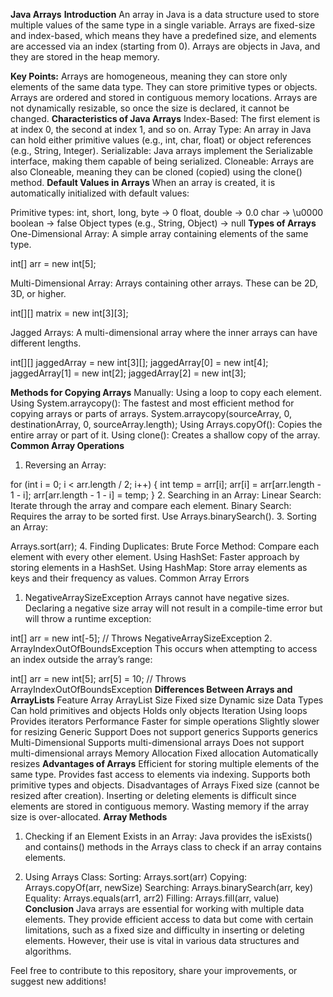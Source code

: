 **Java Arrays**
**Introduction**
An array in Java is a data structure used to store multiple values of the same type in a single variable. Arrays are fixed-size and index-based, which means they have a predefined size, and elements are accessed via an index (starting from 0). Arrays are objects in Java, and they are stored in the heap memory.

**Key Points:**
Arrays are homogeneous, meaning they can store only elements of the same data type.
They can store primitive types or objects.
Arrays are ordered and stored in contiguous memory locations.
Arrays are not dynamically resizable, so once the size is declared, it cannot be changed.
**Characteristics of Java Arrays**
Index-Based: The first element is at index 0, the second at index 1, and so on.
Array Type: An array in Java can hold either primitive values (e.g., int, char, float) or object references (e.g., String, Integer).
Serializable: Java arrays implement the Serializable interface, making them capable of being serialized.
Cloneable: Arrays are also Cloneable, meaning they can be cloned (copied) using the clone() method.
**Default Values in Arrays**
When an array is created, it is automatically initialized with default values:

Primitive types:
int, short, long, byte → 0
float, double → 0.0
char → \u0000
boolean → false
Object types (e.g., String, Object) → null
**Types of Arrays**
One-Dimensional Array: A simple array containing elements of the same type.

int[] arr = new int[5];

Multi-Dimensional Array: Arrays containing other arrays. These can be 2D, 3D, or higher.

int[][] matrix = new int[3][3];

Jagged Arrays: A multi-dimensional array where the inner arrays can have different lengths.

int[][] jaggedArray = new int[3][];
jaggedArray[0] = new int[4];
jaggedArray[1] = new int[2];
jaggedArray[2] = new int[3];

**Methods for Copying Arrays**
Manually: Using a loop to copy each element.
Using System.arraycopy(): The fastest and most efficient method for copying arrays or parts of arrays.
System.arraycopy(sourceArray, 0, destinationArray, 0, sourceArray.length);
Using Arrays.copyOf(): Copies the entire array or part of it.
Using clone(): Creates a shallow copy of the array.
**Common Array Operations**
1. Reversing an Array:

for (int i = 0; i < arr.length / 2; i++) {
    int temp = arr[i];
    arr[i] = arr[arr.length - 1 - i];
    arr[arr.length - 1 - i] = temp;
}
2. Searching in an Array:
Linear Search: Iterate through the array and compare each element.
Binary Search: Requires the array to be sorted first. Use Arrays.binarySearch().
3. Sorting an Array:

Arrays.sort(arr);
4. Finding Duplicates:
Brute Force Method: Compare each element with every other element.
Using HashSet: Faster approach by storing elements in a HashSet.
Using HashMap: Store array elements as keys and their frequency as values.
Common Array Errors
1. NegativeArraySizeException
Arrays cannot have negative sizes. Declaring a negative size array will not result in a compile-time error but will throw a runtime exception:

int[] arr = new int[-5]; // Throws NegativeArraySizeException
2. ArrayIndexOutOfBoundsException
This occurs when attempting to access an index outside the array’s range:

int[] arr = new int[5];
arr[5] = 10; // Throws ArrayIndexOutOfBoundsException
**Differences Between Arrays and ArrayLists**
Feature	Array	ArrayList
Size	Fixed size	Dynamic size
Data Types	Can hold primitives and objects	Holds only objects
Iteration	Using loops	Provides iterators
Performance	Faster for simple operations	Slightly slower for resizing
Generic Support	Does not support generics	Supports generics
Multi-Dimensional	Supports multi-dimensional arrays	Does not support multi-dimensional arrays
Memory Allocation	Fixed allocation	Automatically resizes
**Advantages of Arrays**
Efficient for storing multiple elements of the same type.
Provides fast access to elements via indexing.
Supports both primitive types and objects.
Disadvantages of Arrays
Fixed size (cannot be resized after creation).
Inserting or deleting elements is difficult since elements are stored in contiguous memory.
Wasting memory if the array size is over-allocated.
**Array Methods**
1. Checking if an Element Exists in an Array:
Java provides the isExists() and contains() methods in the Arrays class to check if an array contains elements.

2. Using Arrays Class:
Sorting: Arrays.sort(arr)
Copying: Arrays.copyOf(arr, newSize)
Searching: Arrays.binarySearch(arr, key)
Equality: Arrays.equals(arr1, arr2)
Filling: Arrays.fill(arr, value)
**Conclusion**
Java arrays are essential for working with multiple data elements. They provide efficient access to data but come with certain limitations, such as a fixed size and difficulty in inserting or deleting elements. However, their use is vital in various data structures and algorithms.

Feel free to contribute to this repository, share your improvements, or suggest new additions!
